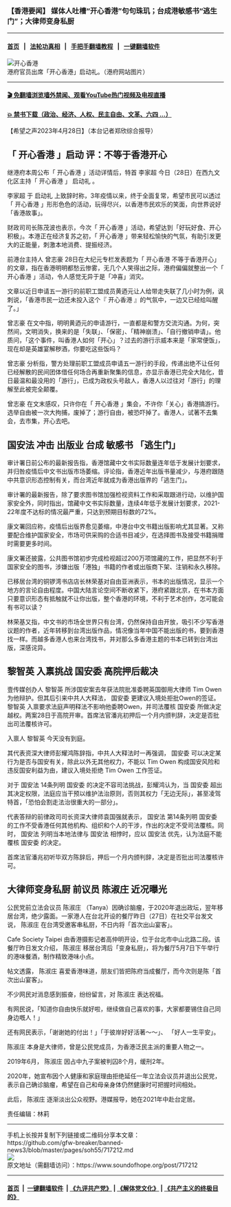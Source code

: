 ### 【香港要闻】 媒体人吐槽“开心香港”句句珠玑；台成港敏感书“逃生门”；大律师变身私厨
------------------------

#### [首页](https://github.com/gfw-breaker/banned-news3/blob/master/README.md) &nbsp;&nbsp;|&nbsp;&nbsp; [法轮功真相](https://github.com/begood0513/basic/blob/master/README.md)  &nbsp;&nbsp;|&nbsp;&nbsp; [手把手翻墙教程](https://github.com/gfw-breaker/guides/wiki)  &nbsp;&nbsp;|&nbsp;&nbsp; [一键翻墙软件](https://github.com/gfw-breaker/nogfw/blob/master/README.md)  



<div><img alt="开心香港" src="https://img.soundofhope.org/2023-04/hongkong-1682709351813.jpg"/>
<br/><figcaption class="caption">
 港府官员出席「开心香港」启动礼。（港府网站图片）
</figcaption></div><hr/>

#### [ 🎬  免翻墙浏览墙外禁闻、观看YouTube热门视频及电视直播](https://github.com/gfw-breaker/HelloWorld)

#### [ 💥  禁书下载（政治、经济、人权、民主自由、文革、六四 ...）](https://github.com/gfw-breaker/books/blob/master/README.md)

<div><div class="Content__Wrapper sc-1bvya0-0 elmmKw article_body" data-checkusr="" itemprop="articleBody">
 <div id="post_place_1">
 </div>
 <p class="meta-top">
  <span class="meta">
   【希望之声2023年4月28日】（本台记者郑欣综合报导）
  </span>
 </p>
 <h2>
  <strong>
   「
   <ok href="/term/844208">
    开心香港
   </ok>
   」启动 评：不等于香港开心
  </strong>
 </h2>
 <p>
  继港府本周公布「
  <ok href="/term/844208">
   开心香港
  </ok>
  」活动详情后，特首
  <ok href="/term/100347">
   李家超
  </ok>
  今日（28日）在西九文化区主持「
  <ok href="/term/844208">
   开心香港
  </ok>
  」
  <ok href="/term/865247">
   启动礼
  </ok>
  。
 </p>
 <p>
  <ok href="/term/100347">
   李家超
  </ok>
  于
  <ok href="/term/865247">
   启动礼
  </ok>
  上致辞时称，3年疫情以来，终于全面复常，希望市民可以透过「
  <ok href="/term/844208">
   开心香港
  </ok>
  」形形色色的活动，玩得尽兴，以香港市民欢乐的笑面，向世界说好「香港故事」。
 </p>
 <p>
  财政司司长陈茂波也表示，今次「
  <ok href="/term/844208">
   开心香港
  </ok>
  」活动，希望达到「好玩好食、开心积极」。本港正在经济复苏之初，「
  <ok href="/term/844208">
   开心香港
  </ok>
  」带来轻松愉快的气氛，有助引发更大的正能量，刺激本地消费、提振经济。
 </p>
 <p>
  前港台主持人
  <ok href="/term/814392">
   曾志豪
  </ok>
  28日在大纪元专栏发表题为「
  <ok href="/term/844208">
   开心香港
  </ok>
  不等于香港开心」的文章，指在香港明明都愁云惨雾，无几个人笑得出之际，港府偏偏就整出一个「
  <ok href="/term/844208">
   开心香港
  </ok>
  」活动，令人感觉无异于是「冲喜」消灾。
 </p>
 <p>
  文章以近日申请五一游行的前职工盟成员黄迺元让人给带走失联了几小时为例，讽刺说，「香港市民一边还未投入这个『
  <ok href="/term/844208">
   开心香港
  </ok>
  』的气氛中，一边又已经给叫醒了。」
 </p>
 <p>
  <ok href="/term/814392">
   曾志豪
  </ok>
  在文中指，明明黄迺元的申请游行，一直都是和警方交流沟通。为何，突然间，文明消失，换来的是「失联」、「保密」、「精神崩溃」、「自行撤销申请」。他质问，「这个事件，叫香港人如何「开心」？过去的游行示威本来是「家常便饭」，现在却是英雄宴解秽酒，你要吃这些饭吗？
 </p>
 <p>
  <ok href="/term/814392">
   曾志豪
  </ok>
  分析指，警方处理前职工盟成员申请五一游行的手段，传递出绝不让任何已经解散的民间团体借任何场合再重新聚集的信息，亦显示香港已完全大陆化，昔日最温和最没用的「游行」，已成为政权头号敌人，香港人以过往对「游行」的理解至此被完全颠覆。
 </p>
 <p>
  <ok href="/term/814392">
   曾志豪
  </ok>
  在文末感叹，只许你在「
  <ok href="/term/844208">
   开心香港
  </ok>
  」集会，不许你「关心」香港搞游行。选举自由被一次大拘捕，废掉了；游行自由，被恐吓掉了。香港人，试著不去集会，去市集，开心去吧。
 </p>
 <h2>
  <strong>
   <ok href="/term/99050">
    国安法
   </ok>
   冲击
   <ok href="/term/865250">
    出版业
   </ok>
   台成
   <ok href="/term/202933">
    敏感书
   </ok>
   「逃生门」
  </strong>
 </h2>
 <p>
  审计署日前公布的最新报告指，香港馆藏中文书实际数量连年低于发展计划要求，并归咎疫情后中文书出版市场萎缩。评论指，香港近年出版书量减少，与港府跟随中共意识形态控制有关，而台湾近年就成为香港出版界的「逃生门」。
 </p>
 <p>
  审计署的最新报告，除了要求图书馆加强检视资料工作和采取跟进行动，以维护国家安全外，同时指出，馆藏中文书实际数量，连续4年低于发展计划要求，2021-22年度不达标的情况最严重，只达到预期目标数的72%。
 </p>
 <p>
  康文署回应称，疫情后出版界愈见萎缩，中港台中文书籍出版影响尤其显著。又称要配合维护国家安全，市场可供采购的合适书目减少，在选择图书及接受书籍捐赠时需要更多时间。
 </p>
 <p>
  康文署还披露，公共图书馆初步完成检视超过200万项馆藏的工作，把显然不利于国家安全的图书，涉嫌出版「港独」书籍的作者或出版商下架、注销和永久移除。
 </p>
 <p>
  已移居台湾的铜锣湾书店店长林荣基对自由亚洲表示，书本的出版情况，显示一个地方的言论自由程度。中国大陆言论空间不断收紧下，港府紧跟北京，在书本方面只要意识形态有抵触就不让你出版，整个香港的环境，不利于艺术创作，怎可能会有书可以读？
 </p>
 <p>
  林荣基又指，中文书的市场全世界只有台湾，仍然保持自由开放，吸引不少写香港议题的作者，近年转移到台湾出版作品，情况像当年中国不能出版的书，要到香港找一样。而越多香港人也来台湾找书，并对那么多香港主题的书本已转到台湾出版，深感诧异。
 </p>
 <h2>
  <strong>
   <ok href="/term/144108">
    黎智英
   </ok>
   入禀挑战
   <ok href="/term/13411">
    国安委
   </ok>
   高院押后裁决
  </strong>
 </h2>
 <p>
  壹传媒创办人
  <ok href="/term/144108">
   黎智英
  </ok>
  所涉国安案去年获法院批准委聘英国御用大律师
  <ok href="/term/797115">
   Tim Owen
  </ok>
  为他辩护。但其后引来中共人大释法，
  <ok href="/term/13411">
   国安委
  </ok>
  更建议入境处拒批Owen的签证。
  <ok href="/term/144108">
   黎智英
  </ok>
  入禀要求法庭声明释法不影响他委聘Owen，并司法覆核
  <ok href="/term/13411">
   国安委
  </ok>
  所做决定越权。两案28日于高院开审。首席法官潘兆初押后一个月内颁判辞，决定是否批出司法覆核许可。
 </p>
 <p>
  入禀人
  <ok href="/term/144108">
   黎智英
  </ok>
  今天没有到庭。
 </p>
 <p>
  其代表资深大律师彭耀鸿陈辞指，中共人大释法时一再强调，
  <ok href="/term/13411">
   国安委
  </ok>
  可以决定某行为是否与国安有关，除此以外无其他权力，不能以
  <ok href="/term/797115">
   Tim Owen
  </ok>
  构成国安风险和违反国安利益为由，建议入境处拒绝
  <ok href="/term/797115">
   Tim Owen
  </ok>
  工作签证。
 </p>
 <p>
  对于
  <ok href="/term/99050">
   国安法
  </ok>
  14条列明
  <ok href="/term/13411">
   国安委
  </ok>
  的决定不容司法挑战，彭耀鸿认为，当
  <ok href="/term/13411">
   国安委
  </ok>
  超出其决定权限，法庭应当干预以维护法治原则，否则其权力「无边无际」，甚至凌驾特首，「恐怕会割走法治很重大的一部分」。
 </p>
 <p>
  代表答辩的前律政司司长资深大律师袁国强就表示，
  <ok href="/term/99050">
   国安法
  </ok>
  第14条列明
  <ok href="/term/13411">
   国安委
  </ok>
  的工作不受香港任何其他机构、组织和个人的干涉，作出的决定不受司法覆核。同时，
  <ok href="/term/99050">
   国安法
  </ok>
  列明当本地法律与
  <ok href="/term/99050">
   国安法
  </ok>
  相悖时，应以
  <ok href="/term/99050">
   国安法
  </ok>
  优先，认为法庭不能覆核
  <ok href="/term/13411">
   国安委
  </ok>
  的决定。
 </p>
 <p>
  首席法官潘兆初听毕双方陈辞后，押后一个月内颁判辞，决定是否批出司法覆核许可。
 </p>
 <h2>
  <strong>
   大律师变身私厨 前议员
   <ok href="/term/865253">
    陈淑庄
   </ok>
   近况曝光
  </strong>
 </h2>
 <p>
  公民党前立法会议员
  <ok href="/term/865253">
   陈淑庄
  </ok>
  （Tanya）因确诊脑瘤，于2020年退出政坛，翌年移居台湾，绝少露面。一家港人在台北开设的餐厅昨日（27日）在社交平台发文说，
  <ok href="/term/865253">
   陈淑庄
  </ok>
  在台湾受邀客串私厨，不日内将「首次出山宴客」。
 </p>
 <p>
  Cafe Society Taipei 由香港摄影记者高仲明开设，位于台北市中山北路二段。该餐厅昨日发文介绍，
  <ok href="/term/865253">
   陈淑庄
  </ok>
  移居台湾后「变身私厨」，将为餐厅5月7日下午举行的港味餐酒，制作精致港味小点。
 </p>
 <p>
  帖文透露，
  <ok href="/term/865253">
   陈淑庄
  </ok>
  喜爱香港味道，朋友们皆把陈府当成餐厅，而今次则是陈「首次出山宴客」。
 </p>
 <p>
  不少网民对消息感到振奋，纷纷留言，对
  <ok href="/term/865253">
   陈淑庄
  </ok>
  表达祝福。
 </p>
 <p>
  有网民说，「知道你自由快乐就好啦，继续做自己喜欢的事，大家都要锡住自己同身边嘅人！」
 </p>
 <p>
  还有网民表示，「谢谢她的付出！」「于彼岸好好活著～～」、 「好人一生平安」。
 </p>
 <p>
  <ok href="/term/865253">
   陈淑庄
  </ok>
  本身是大律师，曾是公民党成员，为香港泛民主派的重要人物之一。
 </p>
 <p>
  2019年6月，
  <ok href="/term/865253">
   陈淑庄
  </ok>
  因占中九子案被判囚8个月，缓刑2年。
 </p>
 <p>
  2020年，她宣布因个人健康和家庭理由拒绝延任一年立法会议员并退出公民党，表示自己确诊脑瘤，希望在自己和母亲身体仍然健康时可把握时间相处。
 </p>
 <p>
  此后，
  <ok href="/term/865253">
   陈淑庄
  </ok>
  逐渐淡出公众视野。港媒报导，她在2021年中赴台定居。
 </p>
 <p class="meta-btm">
  责任编辑：林莉
 </p>
</div>
</div>
<hr/>
手机上长按并复制下列链接或二维码分享本文章：<br/>
https://github.com/gfw-breaker/banned-news3/blob/master/pages/soh55/717212.md <br/>
<a href='https://github.com/gfw-breaker/banned-news3/blob/master/pages/soh55/717212.md'><img src='https://github.com/gfw-breaker/banned-news3/blob/master/pages/soh55/717212.md.png'/></a> <br/>
原文地址（需翻墙访问）：https://www.soundofhope.org/post/717212


------------------------
#### [首页](https://github.com/gfw-breaker/banned-news3/blob/master/README.md) &nbsp;|&nbsp; [一键翻墙软件](https://github.com/gfw-breaker/nogfw/blob/master/README.md) &nbsp;| [《九评共产党》](https://github.com/gfw-breaker/9ping.md/blob/master/README.md#九评之一评共产党是什么) | [《解体党文化》](https://github.com/gfw-breaker/jtdwh.md/blob/master/README.md) | [《共产主义的终极目的》](https://github.com/gfw-breaker/gczydzjmd.md/blob/master/README.md)


<img src='http://gfw-breaker.win/banned-news3/pages/soh55/717212.md' width='0px' height='0px'/>